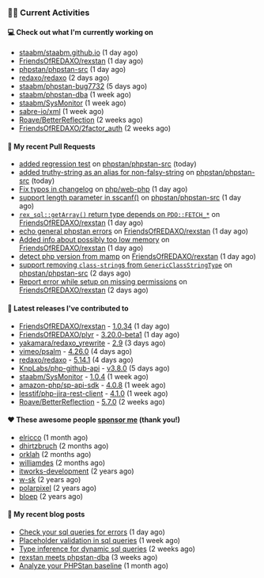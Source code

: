 ### 👨‍💻 Current Activities


#### 💻 Check out what I'm currently working on

- [staabm/staabm.github.io](https://github.com/staabm/staabm.github.io) (1 day ago)
- [FriendsOfREDAXO/rexstan](https://github.com/FriendsOfREDAXO/rexstan) (1 day ago)
- [phpstan/phpstan-src](https://github.com/phpstan/phpstan-src) (1 day ago)
- [redaxo/redaxo](https://github.com/redaxo/redaxo) (2 days ago)
- [staabm/phpstan-bug7732](https://github.com/staabm/phpstan-bug7732) (5 days ago)
- [staabm/phpstan-dba](https://github.com/staabm/phpstan-dba) (1 week ago)
- [staabm/SysMonitor](https://github.com/staabm/SysMonitor) (1 week ago)
- [sabre-io/xml](https://github.com/sabre-io/xml) (1 week ago)
- [Roave/BetterReflection](https://github.com/Roave/BetterReflection) (2 weeks ago)
- [FriendsOfREDAXO/2factor_auth](https://github.com/FriendsOfREDAXO/2factor_auth) (2 weeks ago)


#### 🔨 My recent Pull Requests

- [added regression test](https://github.com/phpstan/phpstan-src/pull/1595) on [phpstan/phpstan-src](https://github.com/phpstan/phpstan-src) (today)
- [added truthy-string as an alias for non-falsy-string](https://github.com/phpstan/phpstan-src/pull/1594) on [phpstan/phpstan-src](https://github.com/phpstan/phpstan-src) (today)
- [Fix typos in changelog](https://github.com/php/web-php/pull/683) on [php/web-php](https://github.com/php/web-php) (1 day ago)
- [support length parameter in sscanf()](https://github.com/phpstan/phpstan-src/pull/1593) on [phpstan/phpstan-src](https://github.com/phpstan/phpstan-src) (1 day ago)
- [`rex_sql::getArray()` return type depends on `PDO::FETCH_*`](https://github.com/FriendsOfREDAXO/rexstan/pull/81) on [FriendsOfREDAXO/rexstan](https://github.com/FriendsOfREDAXO/rexstan) (1 day ago)
- [echo general phpstan errors](https://github.com/FriendsOfREDAXO/rexstan/pull/80) on [FriendsOfREDAXO/rexstan](https://github.com/FriendsOfREDAXO/rexstan) (1 day ago)
- [Added info about possibly too low memory](https://github.com/FriendsOfREDAXO/rexstan/pull/78) on [FriendsOfREDAXO/rexstan](https://github.com/FriendsOfREDAXO/rexstan) (1 day ago)
- [detect php version from mamp](https://github.com/FriendsOfREDAXO/rexstan/pull/77) on [FriendsOfREDAXO/rexstan](https://github.com/FriendsOfREDAXO/rexstan) (1 day ago)
- [support removing `class-string`s from `GenericClassStringType`](https://github.com/phpstan/phpstan-src/pull/1590) on [phpstan/phpstan-src](https://github.com/phpstan/phpstan-src) (2 days ago)
- [Report error while setup on missing permissions](https://github.com/FriendsOfREDAXO/rexstan/pull/76) on [FriendsOfREDAXO/rexstan](https://github.com/FriendsOfREDAXO/rexstan) (2 days ago)


#### 🔭 Latest releases I've contributed to

- [FriendsOfREDAXO/rexstan](https://github.com/FriendsOfREDAXO/rexstan) - [1.0.34](https://github.com/FriendsOfREDAXO/rexstan/releases/tag/1.0.34) (1 day ago)
- [FriendsOfREDAXO/plyr](https://github.com/FriendsOfREDAXO/plyr) - [3.20.0-beta1](https://github.com/FriendsOfREDAXO/plyr/releases/tag/3.20.0-beta1) (1 day ago)
- [yakamara/redaxo_yrewrite](https://github.com/yakamara/redaxo_yrewrite) - [2.9](https://github.com/yakamara/redaxo_yrewrite/releases/tag/2.9) (3 days ago)
- [vimeo/psalm](https://github.com/vimeo/psalm) - [4.26.0](https://github.com/vimeo/psalm/releases/tag/4.26.0) (4 days ago)
- [redaxo/redaxo](https://github.com/redaxo/redaxo) - [5.14.1](https://github.com/redaxo/redaxo/releases/tag/5.14.1) (4 days ago)
- [KnpLabs/php-github-api](https://github.com/KnpLabs/php-github-api) - [v3.8.0](https://github.com/KnpLabs/php-github-api/releases/tag/v3.8.0) (5 days ago)
- [staabm/SysMonitor](https://github.com/staabm/SysMonitor) - [1.0.4](https://github.com/staabm/SysMonitor/releases/tag/1.0.4) (1 week ago)
- [amazon-php/sp-api-sdk](https://github.com/amazon-php/sp-api-sdk) - [4.0.8](https://github.com/amazon-php/sp-api-sdk/releases/tag/4.0.8) (1 week ago)
- [lesstif/php-jira-rest-client](https://github.com/lesstif/php-jira-rest-client) - [4.1.0](https://github.com/lesstif/php-jira-rest-client/releases/tag/4.1.0) (1 week ago)
- [Roave/BetterReflection](https://github.com/Roave/BetterReflection) - [5.7.0](https://github.com/Roave/BetterReflection/releases/tag/5.7.0) (2 weeks ago)


#### ❤️ These awesome people [sponsor me](https://github.com/sponsors/staabm) (thank you!)

- [elricco](https://github.com/elricco) (1 month ago)
- [dhirtzbruch](https://github.com/dhirtzbruch) (2 months ago)
- [orklah](https://github.com/orklah) (2 months ago)
- [williamdes](https://github.com/williamdes) (2 months ago)
- [itworks-development](https://github.com/itworks-development) (2 years ago)
- [w-sk](https://github.com/w-sk) (2 years ago)
- [polarpixel](https://github.com/polarpixel) (2 years ago)
- [bloep](https://github.com/bloep) (2 years ago)

#### 📜 My recent blog posts

- [Check your sql queries for errors](https://staabm.github.io/2022/08/05/phpstan-dba-syntax-error-detection.html) (1 day ago)
- [Placeholder validation in sql queries](https://staabm.github.io/2022/07/30/phpstan-dba-placeholder-validation.html) (1 week ago)
- [Type inference for dynamic sql queries](https://staabm.github.io/2022/07/23/phpstan-dba-inference-placeholder.html) (2 weeks ago)
- [rexstan meets phpstan-dba](https://staabm.github.io/2022/07/12/rexstan-meets-phpstan-dba.html) (3 weeks ago)
- [Analyze your PHPStan baseline](https://staabm.github.io/2022/07/04/phpstan-baseline-analysis.html) (1 month ago)

